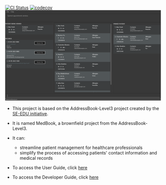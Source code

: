 [![CI Status](https://github.com/AY2324S1-CS2103T-T12-4/tp/actions/workflows/gradle.yml/badge.svg)](https://github.com/AY2324S1-CS2103T-T12-4/tp/actions)
[![codecov](https://codecov.io/gh/AY2324S1-CS2103T-T12-4/tp/graph/badge.svg?token=XRD2EIUJ8H)](https://codecov.io/gh/AY2324S1-CS2103T-T12-4/tp)
![Ui](docs/images/Ui.png)

- This project is based on the AddressBook-Level3 project created by the [SE-EDU initiative](https://se-education.org).

- It is named MedBook, a brownfield project from the AddressBook-Level3.
- It can:
  - streamline patient management for healthcare professionals
  - simplify the process of accessing patients' contact information and medical records
- To access the User Guide, click [here](/docs/UserGuide.md)
- To access the Developer Guide, click [here](/docs/DeveloperGuide.md)

